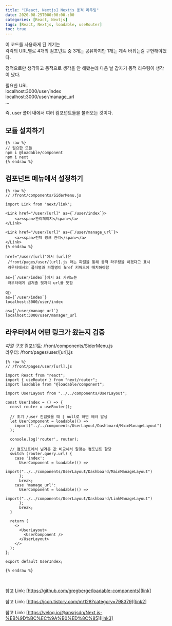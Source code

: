 ```yaml
---
title: "[React, Nextjs] Nextjs 동적 라우팅"
date: 2020-08-25T000:00:00-:00
categories: [React, Nextjs]
tags: [React, Nextjs, loadable, useRouter]
toc: true
---
```


이 코드를 사용하게 된 계기는<br />
각각의 URL별로 4개의 컴포넌트 중 3개는 공유하지만 1개는 계속 바뀌는걸 구현해야했다.

정적으로만 생각하고 동적으로 생각을 안 해봤는데 다음 날 갑자기 동적 라우팅이 생각이 났다.

필요한 URL  
localhost:3000/user/index  
localhost:3000/user/manage_url  
...

즉, user 폴더 내에서 여러 컴포넌트들을 불러오는 것이다.

## 모듈 설치하기

```
{% raw %}
// 필요한 모듈
npm i @loadable/component
npm i next
{% endraw %}
```

## 컴포넌트 메뉴에서 설정하기

```react
{% raw %}
// /front/components/SiderMenu.js

import Link from 'next/link';

<Link href="/user/[url]" as={`/user/index`}>
    <a><span>관리페이지</span></a>
</Link>

<Link href="/user/[url]" as={`/user/manage_url`}>
    <a><span>전체 링크 관리</span></a>
</Link>
{% endraw %}
```

```react
href="/user/[url]"에서 [url]은
 /front/pages/user/[url].js 라는 파일을 통해 동적 라우팅을 하겠다고 표시
 라우터에서의 폴더명과 파일명이 href 키워드에 매치해야함

as={`/user/index`}에서 as 키워드는
 라우터에게 넘겨줄 뒷자리 url를 뜻함

예)
as={`/user/index`}
localhost:3000/user/index

as={`/user/manage_url`}
localhost:3000/user/manager_url
```

## 라우터에서 어떤 링크가 왔는지 검증

_파일 구조_
컴포넌트: /front/components/SiderMenu.js  
라우터: /front/pages/user/[url].js

```react
{% raw %}
// /front/pages/user/[url].js

import React from "react";
import { useRouter } from "next/router";
import loadable from "@loadable/component";

import UserLayout from "../../components/UserLayout";

const UserIndex = () => {
  const router = useRouter();

  // 초기 /user 진입했을 때 | null로 하면 에러 발생
  let UserComponent = loadable(() =>
    import("../../components/UserLayout/Dashboard/MainManageLayout")
  );

  console.log('router', router);

  // 컴포넌트에서 넘겨준 값 비교해서 알맞는 컴포넌트 할당
  switch (router.query.url) {
    case 'index':
      UserComponent = loadable(() =>
        import("../../components/UserLayout/Dashboard/MainManageLayout")
      );
      break;
    case 'manage_url':
      UserComponent = loadable(() =>
        import("../../components/UserLayout/Dashboard/LinkManageLayout")
      );
      break;
  }

  return (
    <>
      <UserLayout>
        <UserComponent />
      </UserLayout>
    </>
  );
};

export default UserIndex;

{% endraw %}
```

<br />

참고 Link: [https://github.com/gregberge/loadable-components][link]

[link]: https://github.com/gregberge/loadable-components "Go"

참고 Link: [https://jcon.tistory.com/m/128?category=798379][link2]

[link2]: https://jcon.tistory.com/m/128?category=798379 "Go"

참고 Link: [https://velog.io/@ansrjsdn/Next.js-%EB%9D%BC%EC%9A%B0%ED%8C%85][link3]

[link3]: https://velog.io/@ansrjsdn/Next.js-%EB%9D%BC%EC%9A%B0%ED%8C%85 "Go"
